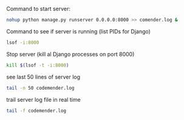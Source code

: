 Command to start server: 
```bash
nohup python manage.py runserver 0.0.0.0:8000 >> comender.log &
```

Command to see if server is running (list PIDs for Django)
```bash
lsof -i:8000
```

Stop server (kill al Django processes on port 8000)
```bash
kill $(lsof -t -i:8000)
```
see last 50 lines of server log
```bash
tail -n 50 codemender.log
```

trail server log file in real time
```bash
tail -f codemender.log
```
